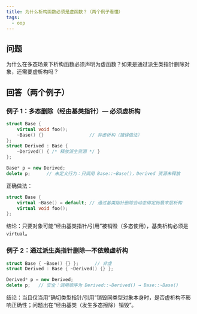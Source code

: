 ```yaml
---
title: 为什么析构函数必须是虚函数？（两个例子看懂）
tags:
  - oop
---
```


## 问题

为什么在多态场景下析构函数必须声明为虚函数？如果是通过派生类指针删除对象，还需要虚析构吗？

## 回答（两个例子）

### 例子 1：多态删除（经由基类指针）— 必须虚析构

```cpp
struct Base {
    virtual void foo();
    ~Base() {}                 // 非虚析构（错误做法）
};
struct Derived : Base {
    ~Derived() { /* 释放派生资源 */ }
};

Base* p = new Derived;
delete p;      // 未定义行为：只调用 Base::~Base()，Derived 资源未释放
```

正确做法：

```cpp
struct Base {
    virtual ~Base() = default; // 通过基类指针删除会动态绑定到最末层析构
    virtual void foo();
};
```

结论：只要对象可能“经由基类指针/引用”被销毁（多态使用），基类析构必须是 `virtual`。

### 例子 2：通过派生类指针删除—不依赖虚析构

```cpp
struct Base { ~Base() {} };      // 非虚
struct Derived : Base { ~Derived() {} };

Derived* p = new Derived;
delete p;   // 安全：调用顺序为 Derived::~Derived() → Base::~Base()
```

结论：当且仅当用“确切类型指针/引用”销毁同类型对象本身时，是否虚析构不影响正确性；问题出在“经由基类（发生多态擦除）销毁”。

